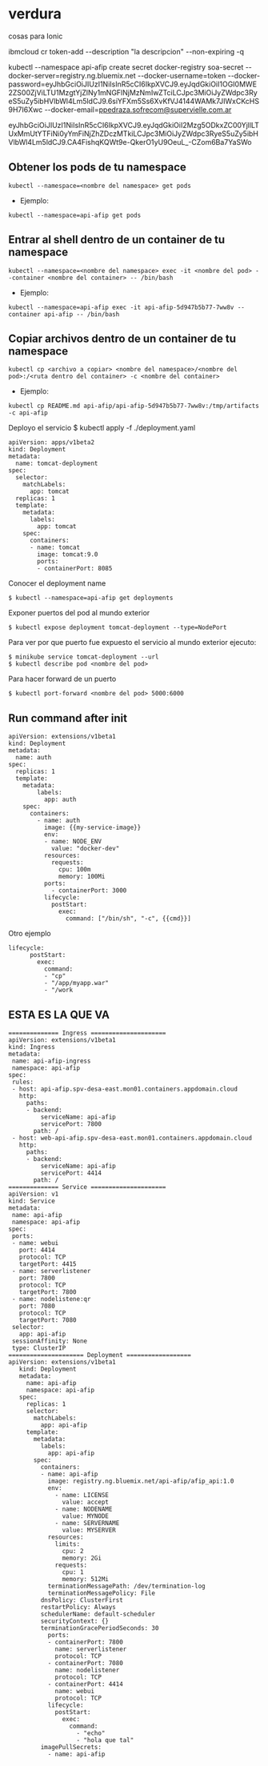 # verdura
cosas para Ionic

ibmcloud cr token-add --description "la descripcion" --non-expiring -q

kubectl --namespace api-afip create secret docker-registry soa-secret --docker-server=registry.ng.bluemix.net --docker-username=token --docker-password=eyJhbGciOiJIUzI1NiIsInR5cCI6IkpXVCJ9.eyJqdGkiOiI1OGI0MWE2ZS00ZjViLTU1MzgtYjZlNy1mNGFlNjMzNmIwZTciLCJpc3MiOiJyZWdpc3RyeS5uZy5ibHVlbWl4Lm5ldCJ9.6siYFXm5Ss6XvKfVJ4144WAMk7JIWxCKcHS9H7I6Xwc --docker-email=ppedraza.sofrecom@supervielle.com.ar

eyJhbGciOiJIUzI1NiIsInR5cCI6IkpXVCJ9.eyJqdGkiOiI2Mzg5ODkxZC00YjllLTUxMmUtYTFiNi0yYmFiNjZhZDczMTkiLCJpc3MiOiJyZWdpc3RyeS5uZy5ibHVlbWl4Lm5ldCJ9.CA4FishqKQWt9e-QkerO1yU9OeuL_-CZom6Ba7YaSWo


## Obtener los pods de tu namespace
```
kubectl --namespace=<nombre del namespace> get pods
```
- Ejemplo:

```
kubectl --namespace=api-afip get pods

```

## Entrar al shell dentro de un container de tu namespace
```
kubectl --namespace=<nombre del namespace> exec -it <nombre del pod> --container <nombre del container> -- /bin/bash
```
- Ejemplo:

```
kubectl --namespace=api-afip exec -it api-afip-5d947b5b77-7ww8v --container api-afip -- /bin/bash
```


## Copiar archivos dentro de un container de tu namespace
```
kubectl cp <archivo a copiar> <nombre del namespace>/<nombre del pod>:/<ruta dentro del container> -c <nombre del container>
```
 - Ejemplo:

```
kubectl cp README.md api-afip/api-afip-5d947b5b77-7ww8v:/tmp/artifacts -c api-afip
```


Deployo el servicio
$ kubectl apply -f ./deployment.yaml

```
apiVersion: apps/v1beta2
kind: Deployment
metadata:
  name: tomcat-deployment
spec:
  selector:
    matchLabels:
      app: tomcat
  replicas: 1
  template:
    metadata:
      labels:
        app: tomcat
    spec:
      containers:
      - name: tomcat
        image: tomcat:9.0
        ports:
        - containerPort: 8085
```

Conocer el deployment name
```
$ kubectl --namespace=api-afip get deployments
```
Exponer puertos del pod al mundo exterior
```
$ kubectl expose deployment tomcat-deployment --type=NodePort
```

Para ver por que puerto fue expuesto el servicio al mundo exterior ejecuto:
```
$ minikube service tomcat-deployment --url
$ kubectl describe pod <nombre del pod>
```

Para hacer forward de un puerto
```
$ kubectl port-forward <nombre del pod> 5000:6000
```

## Run command after init
```
apiVersion: extensions/v1beta1
kind: Deployment
metadata:
  name: auth
spec:
  replicas: 1
  template:
    metadata:
        labels:
          app: auth
    spec:
      containers:
        - name: auth
          image: {{my-service-image}}
          env:
          - name: NODE_ENV
            value: "docker-dev"
          resources:
            requests:
              cpu: 100m
              memory: 100Mi
          ports:
            - containerPort: 3000
          lifecycle:
            postStart:
              exec:
                command: ["/bin/sh", "-c", {{cmd}}]
```

Otro ejemplo
```
lifecycle:
      postStart:
        exec:
          command:
          - "cp"
          - "/app/myapp.war"
          - "/work
```

## ESTA ES LA QUE VA
```
============== Ingress =====================
apiVersion: extensions/v1beta1
kind: Ingress
metadata:
 name: api-afip-ingress
 namespace: api-afip
spec:
 rules:
 - host: api-afip.spv-desa-east.mon01.containers.appdomain.cloud
   http:
     paths:
     - backend:
         serviceName: api-afip
         servicePort: 7800
       path: /
 - host: web-api-afip.spv-desa-east.mon01.containers.appdomain.cloud
   http:
     paths:
     - backend:
         serviceName: api-afip
         servicePort: 4414
       path: /
============== Service =====================
apiVersion: v1
kind: Service
metadata:
 name: api-afip
 namespace: api-afip
spec:
 ports:
 - name: webui
   port: 4414
   protocol: TCP
   targetPort: 4415
 - name: serverlistener
   port: 7800
   protocol: TCP
   targetPort: 7800
 - name: nodelistene:qr
   port: 7080
   protocol: TCP
   targetPort: 7080
 selector:
   app: api-afip
 sessionAffinity: None
 type: ClusterIP
===================== Deployment ==================
apiVersion: extensions/v1beta1
   kind: Deployment
   metadata:
     name: api-afip
     namespace: api-afip
   spec:
     replicas: 1
     selector:
       matchLabels:
         app: api-afip
     template:
       metadata:
         labels:
           app: api-afip
       spec:
         containers:
         - name: api-afip
           image: registry.ng.bluemix.net/api-afip/afip_api:1.0
           env:
             - name: LICENSE
               value: accept
             - name: NODENAME
               value: MYNODE
             - name: SERVERNAME
               value: MYSERVER
           resources:
             limits:
               cpu: 2
               memory: 2Gi
             requests:
               cpu: 1
               memory: 512Mi
           terminationMessagePath: /dev/termination-log
           terminationMessagePolicy: File
         dnsPolicy: ClusterFirst
         restartPolicy: Always
         schedulerName: default-scheduler
         securityContext: {}
         terminationGracePeriodSeconds: 30
           ports:
           - containerPort: 7800
             name: serverlistener
             protocol: TCP
           - containerPort: 7080
             name: nodelistener
             protocol: TCP
           - containerPort: 4414
             name: webui
             protocol: TCP
           lifecycle:
             postStart:
               exec:
                 command:
                   - "echo"
                   - "hola que tal"
         imagePullSecrets:
           - name: api-afip
```
